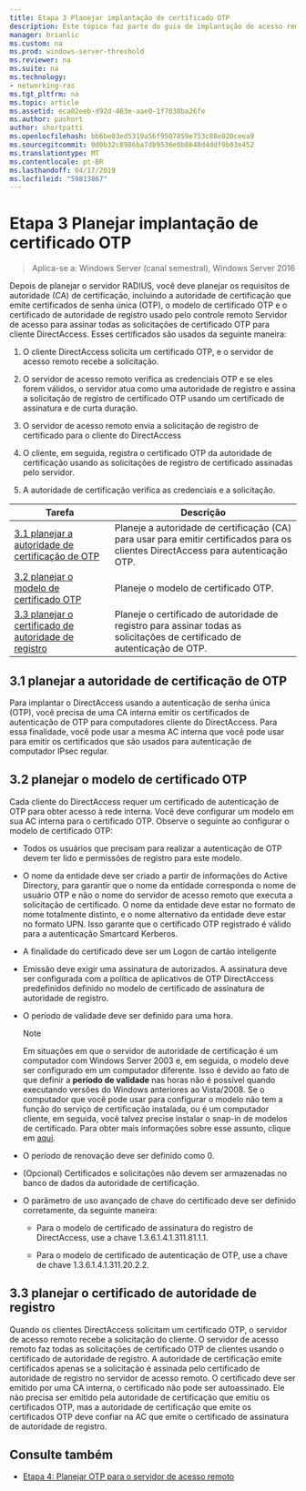 ```yaml
---
title: Etapa 3 Planejar implantação de certificado OTP
description: Este tópico faz parte do guia de implantação de acesso remoto com autenticação OTP no Windows Server 2016.
manager: brianlic
ms.custom: na
ms.prod: windows-server-threshold
ms.reviewer: na
ms.suite: na
ms.technology:
- networking-ras
ms.tgt_pltfrm: na
ms.topic: article
ms.assetid: eca02eeb-d92d-463e-aae0-1f7038ba26fe
ms.author: pashort
author: shortpatti
ms.openlocfilehash: bb6be03ed5319a56f9507859e753c88e020ceea9
ms.sourcegitcommit: 0d0b32c8986ba7db9536e0b8648d4ddf9b03e452
ms.translationtype: MT
ms.contentlocale: pt-BR
ms.lasthandoff: 04/17/2019
ms.locfileid: "59813867"
---
```

# <a name="step-3-plan-otp-certificate-deployment"></a>Etapa 3 Planejar implantação de certificado OTP

>Aplica-se a: Windows Server (canal semestral), Windows Server 2016

Depois de planejar o servidor RADIUS, você deve planejar os requisitos de autoridade (CA) de certificação, incluindo a autoridade de certificação que emite certificados de senha única (OTP), o modelo de certificado OTP e o certificado de autoridade de registro usado pelo controle remoto Servidor de acesso para assinar todas as solicitações de certificado OTP para cliente DirectAccess. Esses certificados são usados da seguinte maneira:  
  
1.  O cliente DirectAccess solicita um certificado OTP, e o servidor de acesso remoto recebe a solicitação.  
  
2.  O servidor de acesso remoto verifica as credenciais OTP e se eles forem válidos, o servidor atua como uma autoridade de registro e assina a solicitação de registro de certificado OTP usando um certificado de assinatura e de curta duração.  
  
3.  O servidor de acesso remoto envia a solicitação de registro de certificado para o cliente do DirectAccess  
  
4.  O cliente, em seguida, registra o certificado OTP da autoridade de certificação usando as solicitações de registro de certificado assinadas pelo servidor.  
  
5.  A autoridade de certificação verifica as credenciais e a solicitação.  
  
|Tarefa|Descrição|  
|----|--------|  
|[3.1 planejar a autoridade de certificação de OTP](#bkmk_3_1_CA)|Planeje a autoridade de certificação (CA) para usar para emitir certificados para os clientes DirectAccess para autenticação OTP.|  
|[3.2 planejar o modelo de certificado OTP](#bkmk_3_2_OTP_Cert)|Planeje o modelo de certificado OTP.|
|[3.3 planejar o certificado de autoridade de registro](#bkmk_33RACert)|Planeje o certificado de autoridade de registro para assinar todas as solicitações de certificado de autenticação de OTP.|

## <a name="bkmk_3_1_CA"></a>3.1 planejar a autoridade de certificação de OTP  
Para implantar o DirectAccess usando a autenticação de senha única (OTP), você precisa de uma CA interna emitir os certificados de autenticação de OTP para computadores cliente do DirectAccess. Para essa finalidade, você pode usar a mesma AC interna que você pode usar para emitir os certificados que são usados para autenticação de computador IPsec regular.  
  
## <a name="bkmk_3_2_OTP_Cert"></a>3.2 planejar o modelo de certificado OTP  
Cada cliente do DirectAccess requer um certificado de autenticação de OTP para obter acesso à rede interna. Você deve configurar um modelo em sua AC interna para o certificado OTP. Observe o seguinte ao configurar o modelo de certificado OTP:  
  
-   Todos os usuários que precisam para realizar a autenticação de OTP devem ter lido e permissões de registro para este modelo.  
  
-   O nome da entidade deve ser criado a partir de informações do Active Directory, para garantir que o nome da entidade corresponda o nome de usuário OTP e não o nome do servidor de acesso remoto que executa a solicitação de certificado. O nome da entidade deve estar no formato de nome totalmente distinto, e o nome alternativo da entidade deve estar no formato UPN. Isso garante que o certificado OTP registrado é válido para a autenticação Smartcard Kerberos.  
  
-   A finalidade do certificado deve ser um Logon de cartão inteligente  
  
-   Emissão deve exigir uma assinatura de autorizados. A assinatura deve ser configurada com a política de aplicativos de OTP DirectAccess predefinidos definido no modelo de certificado de assinatura de autoridade de registro.  
  
-   O período de validade deve ser definido para uma hora.  
  
    > [!NOTE]  
    > Em situações em que o servidor de autoridade de certificação é um computador com Windows Server 2003 e, em seguida, o modelo deve ser configurado em um computador diferente. Isso é devido ao fato de que definir a **período de validade** nas horas não é possível quando executando versões do Windows anteriores ao Vista/2008. Se o computador que você pode usar para configurar o modelo não tem a função do serviço de certificação instalada, ou é um computador cliente, em seguida, você talvez precise instalar o snap-in de modelos de certificado. Para obter mais informações sobre esse assunto, clique em [aqui](https://technet.microsoft.com/library/cc732445.aspx).  
  
-   O período de renovação deve ser definido como 0.  
  
-   (Opcional) Certificados e solicitações não devem ser armazenadas no banco de dados da autoridade de certificação.  
  
-   O parâmetro de uso avançado de chave do certificado deve ser definido corretamente, da seguinte maneira:  
  
    -   Para o modelo de certificado de assinatura do registro de DirectAccess, use a chave 1.3.6.1.4.1.311.81.1.1.  
  
    -   Para o modelo de certificado de autenticação de OTP, use a chave de chave 1.3.6.1.4.1.311.20.2.2.  
  
## <a name="bkmk_33RACert"></a>3.3 planejar o certificado de autoridade de registro  
Quando os clientes DirectAccess solicitam um certificado OTP, o servidor de acesso remoto recebe a solicitação do cliente. O servidor de acesso remoto faz todas as solicitações de certificado OTP de clientes usando o certificado de autoridade de registro. A autoridade de certificação emite certificados apenas se a solicitação é assinada pelo certificado de autoridade de registro no servidor de acesso remoto. O certificado deve ser emitido por uma CA interna, o certificado não pode ser autoassinado. Ele não precisa ser emitido pela autoridade de certificação que emitiu os certificados OTP, mas a autoridade de certificação que emite os certificados OTP deve confiar na AC que emite o certificado de assinatura de autoridade de registro.  
  
## <a name="BKMK_Links"></a>Consulte também  
  
-   [Etapa 4: Planejar OTP para o servidor de acesso remoto](Step-4-Plan-for-OTP-on-the-Remote-Access-Server.md)  
  


